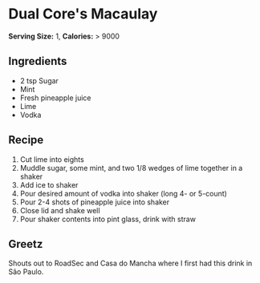 Dual Core's Macaulay
====================

**Serving Size:** 1, **Calories:** \> 9000

Ingredients
-----------

-   2 tsp Sugar
-   Mint
-   Fresh pineapple juice
-   Lime
-   Vodka

Recipe
------

1.  Cut lime into eights
2.  Muddle sugar, some mint, and two 1/8 wedges of lime together in a
    shaker
3.  Add ice to shaker
4.  Pour desired amount of vodka into shaker (long 4- or 5-count)
5.  Pour 2-4 shots of pineapple juice into shaker
6.  Close lid and shake well
7.  Pour shaker contents into pint glass, drink with straw

Greetz
------

Shouts out to RoadSec and Casa do Mancha where I first had this drink in
São Paulo.
